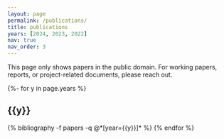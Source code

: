 ```yaml
---
layout: page
permalink: /publications/
title: publications
years: [2024, 2023, 2022]
nav: true
nav_order: 3
---
```


This page only shows papers in the public domain. For working papers, reports, or project-related documents, please reach out.

<!-- _pages/publications.md -->
<div class="publications">

{%- for y in page.years %}
  <h2 class="year">{{y}}</h2>
  {% bibliography -f papers -q @*[year={{y}}]* %}
{% endfor %}

</div>
